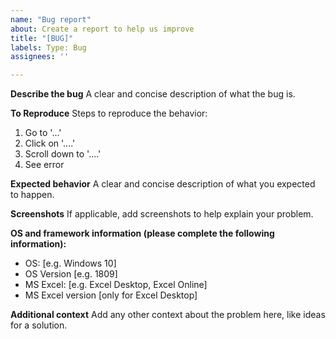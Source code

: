 ```yaml
---
name: "Bug report"
about: Create a report to help us improve
title: "[BUG]"
labels: Type: Bug
assignees: ''

---
```


**Describe the bug**
A clear and concise description of what the bug is.

**To Reproduce**
Steps to reproduce the behavior:
1. Go to '...'
2. Click on '....'
3. Scroll down to '....'
4. See error

**Expected behavior**
A clear and concise description of what you expected to happen.

**Screenshots**
If applicable, add screenshots to help explain your problem.

**OS and framework information (please complete the following information):**
 - OS: [e.g. Windows 10]
 - OS Version [e.g. 1809] 
 - MS Excel: [e.g. Excel Desktop, Excel Online]
 - MS Excel version [only for Excel Desktop]

**Additional context**
Add any other context about the problem here, like ideas for a solution.
